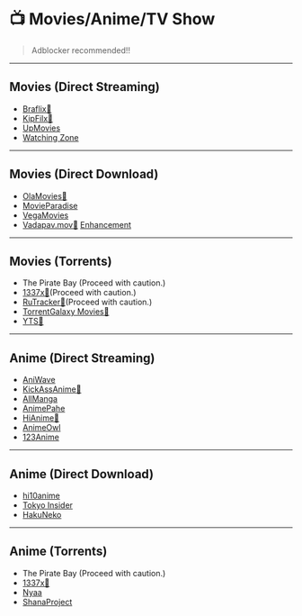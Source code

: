 # 📺 Movies/Anime/TV Show

> Adblocker recommended!!

---
## Movies (Direct Streaming)
- [Braflix🐐](https://www.braflix.video/) 
- [KipFilx🐐](https://kipflix.vercel.app/)
- [UpMovies](https://upmovies.net/)
- [Watching Zone](https://www.watching.zone/)

---
## Movies (Direct Download)
- [OlaMovies🐐](https://olamovies.life/)
- [MovieParadise](https://movieparadise.org/)
- [VegaMovies](https://vegamovies.earth/)
- [Vadapav.mov🐐](https://vadapav.mov/) [Enhancement](https://greasyfork.org/en/scripts/496099)

---
## Movies (Torrents)
- The Pirate Bay (Proceed with caution.)
- [1337x🐐](https://1337x.to)(Proceed with caution.)
- [RuTracker🐐](https://rutracker.org/forum/index.php?c=2)(Proceed with caution.)
- [TorrentGalaxy Movies🐐](https://torrentgalaxy.to/torrents.php?parent_cat=Movies)
- [YTS🐐](https://yts.mx/)

---
## Anime (Direct Streaming)
- [AniWave](https://aniwave.to/)
- [KickAssAnime🐐](https://kickassanime.mx/)
- [AllManga](https://allmanga.to/)
- [AnimePahe](https://animepahe.ru/)
- [HiAnime🐐](https://hianime.to/)
- [AnimeOwl](https://animeowl.live/)
- [123Anime](https://123animes.ru/)

---
## Anime (Direct Download)
- [hi10anime](https://hi10anime.com/)
- [Tokyo Insider](https://www.tokyoinsider.com/)
- [HakuNeko](https://hakuneko.download/)

---
## Anime (Torrents)
- The Pirate Bay (Proceed with caution.)
- [1337x🐐](https://1337x.to/popular-anime)
- [Nyaa](https://nyaa.si/)
- [ShanaProject](https://www.shanaproject.com/)
